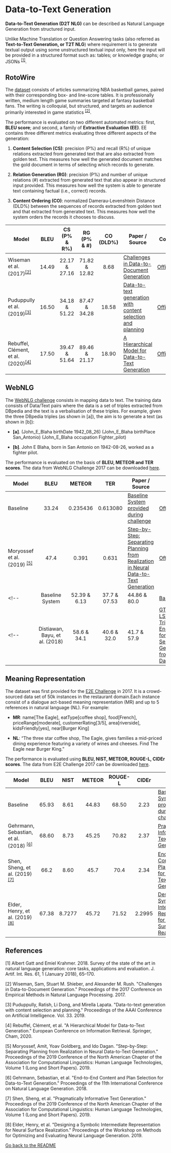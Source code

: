 # Data-to-Text Generation

**Data-to-Text Generation (D2T NLG)** can be described as Natural Language Generation from structured input.
<!-- is a task of NLG where the **textual output** is generated using **structured input** (such as tables or graphs). -->
Unlike Machine Translation or Question Answering tasks (also referred as **Text-to-Text Generation, or T2T NLG**) where requirement is to generate textual output using some unstructured textual input only, here the input will be provided in a structured format such as: tables; or knowledge graphs; or JSONs <sup>[[1]](#myfootnote1)</sup>.

## RotoWire
The [dataset](https://github.com/harvardnlp/boxscore-data/blob/master/rotowire.tar.bz2) consists of articles summarizing NBA basketball games, paired with their corresponding box- and line-score tables. It is professionally written, medium length game summaries targeted at fantasy basketball fans. The writing is colloquial, but structured, and targets an audience primarily interested in game statistics <sup>[[2]](#myfootnote2)</sup>.

The performance is evaluated on two different automated metrics: first, **BLEU score**; and second, a family of **Extractive Evaluation (EE)**. EE contains three different metrics evaluating three different aspects of the generation:

1. **Content Selection (CS)**: precision (P%) and recall (R%) of unique relations extracted from generated text that are also extracted from golden text. This measures how well the generated document matches the gold document in terms of selecting which records to generate.

2. **Relation Generation (RG)**: precision (P%) and number of unique relations (#) extracted from generated text that also appear in structured input provided. This measures how well the system is able to generate text containing factual (i.e., correct) records.

3. **Content Ordering (CO)**: normalized Damerau-Levenshtein Distance (DLD%) between the sequences of records extracted from golden text and that extracted from generated text. This measures how well the system orders the records it chooses to discuss.

| Model           | BLEU | CS (P% & R%) | RG (P% & #) | CO (DLD%) |  Paper / Source | Code |
| ------------- | :-----: | :-----: | :-----: | :-----:| --- | --- |
| Wiseman et al. (2017)<sup>[[2]](#myfootnote2)</sup> | 14.49 | 22.17 & 27.16 | 71.82 & 12.82 | 8.68 | [Challenges in Data-to-Document Generation](https://www.aclweb.org/anthology/D17-1239.pdf) |[Official](https://github.com/harvardnlp/data2text) |
| Puduppully et al. (2019)<sup>[[3]](#myfootnote3)</sup> | 16.50 | 34.18 & 51.22 | 87.47 & 34.28 | 18.58 | [Data-to-text generation with content selection and planning](https://arxiv.org/pdf/1809.00582.pdf) |[Official](https://github.com/ratishsp/data2text-plan-py) |
| Rebuffel, Clément, et al. (2020)<sup>[[4]](#myfootnote4)</sup> | 17.50 | 39.47 & 51.64 | 89.46 & 21.17 | 18.90 | [A Hierarchical Model for Data-to-Text Generation](https://link.springer.com/chapter/10.1007/978-3-030-45439-5_5) |[Official](https://github.com/KaijuML/data-to-text-hierarchical) |

## WebNLG
The [WebNLG challenge](https://webnlg-challenge.loria.fr/) consists in mapping data to text. The training data consists of Data/Text pairs where the data is a set of triples extracted from DBpedia and the text is a verbalisation of these triples. For example, given the three DBpedia triples (as shown in [a]), the aim is to generate a text (as shown in [b]):

* **[a]**. (John_E_Blaha birthDate 1942_08_26) (John_E_Blaha birthPlace San_Antonio) (John_E_Blaha occupation Fighter_pilot)

* **[b]**. John E Blaha, born in San Antonio on 1942-08-26, worked as a fighter pilot.

The performance is evaluated on the basis of **BLEU, METEOR and TER scores**. The data from WebNLG Challenge 2017 can be downloaded [here](https://gitlab.com/shimorina/webnlg-dataset).
<!-- The test-set is also divided into two broad groups: **seen (S)**, test samples from the *categories present in training set*; and **unseen (U)**, test samples from *categories not-present in training set*. -->

<!-- | Model           | BLEU (S & U) | METEOR (S & U) | TER (S & U) |  Paper / Source | Code | -->
| Model           | BLEU | METEOR | TER |  Paper / Source | Code |
| ------------- | :-----: | :-----: | :-----: | --- | --- |
| Baseline | 33.24 | 0.235436 | 0.613080 | [Baseline System provided during challenge](https://webnlg-challenge.loria.fr/challenge_2017/#webnlg-baseline-system) |[Official](https://gitlab.com/webnlg/webnlg-baseline) |
| Moryossef et al. (2019) <sup>[[5]](#myfootnote5)</sup> | 47.4 | 0.391 | 0.631 | [Step-by-Step: Separating Planning from Realization in Neural Data-to-Text Generation](https://www.aclweb.org/anthology/N19-1236.pdf) | [Official](https://github.com/AmitMY/chimera) |
<!-- | Baseline System | 52.39 & 6.13 | 37.7 & 07.53 | 44.86 & 80.0 | [Baseline](https://webnlg-challenge.loria.fr/challenge_2017/#webnlg-baseline-system) |[Official](https://gitlab.com/webnlg/webnlg-baseline) | -->
<!-- | Distiawan, Bayu, et al. (2018) | 58.6 & 34.1 | 40.6 & 32.0 | 41.7 & 57.9 | [GTR-LSTM: A Triple Encoder for Sentence Generation from RDF Data](https://www.aclweb.org/anthology/P18-1151.pdf) | | -->

## Meaning Representation

The dataset was first provided for the [E2E Challenge](http://www.macs.hw.ac.uk/InteractionLab/E2E/) in 2017. It is a crowd-sourced data set of 50k instances in the restaurant domain.Each instance consist of a dialogue act-based meaning representation (MR) and up to 5 references in natural language (NL). For example:

* **MR**: name[The Eagle], eatType[coffee shop], food[French], priceRange[moderate], customerRating[3/5], area[riverside], kidsFriendly[yes], near[Burger King]

* **NL**: “The three star coffee shop, The Eagle, gives families a mid-priced dining experience featuring a variety of wines and cheeses. Find The Eagle near Burger King.”

The performance is evaluated using **BLEU, NIST, METEOR, ROUGE-L, CIDEr scores**. The data from E2E Challenge 2017 can be downloaded [here](https://github.com/tuetschek/e2e-dataset/releases/download/v1.0.0/e2e-dataset.zip).

| Model           | BLEU | NIST | METEOR | ROUGE-L | CIDEr |  Paper / Source | Code |
| ------------- | :-----: | :-----: |:-----: |:-----: | :-----: | --- | --- |
| Baseline | 65.93 | 8.61 | 44.83 | 68.50 | 2.23 | [Baseline System provided during challenge](http://www.macs.hw.ac.uk/InteractionLab/E2E/#baseline) |[Official](https://github.com/UFAL-DSG/tgen/tree/master/e2e-challenge) |
| Gehrmann, Sebastian, et al. (2018) <sup>[[6]](#myfootnote6)</sup> | 68.60 | 8.73 | 45.25 | 70.82 | 2.37 | [Pragmatically Informative Text Generation](https://www.aclweb.org/anthology/N19-1410.pdf) |[Official](https://github.com/sIncerass/prag_generation) |
| Shen, Sheng, et al. (2019) <sup>[[7]](#myfootnote7)</sup> | 66.2 | 8.60 | 45.7 | 70.4 | 2.34 | [End-to-End Content and Plan Selection for Data-to-Text Generation](https://www.aclweb.org/anthology/W18-6505.pdf) |[Official](https://github.com/sebastianGehrmann/diverse_ensembling) |
| Elder, Henry, et al. (2019) <sup>[[8]](#myfootnote8)</sup> | 67.38 | 8.7277 | 45.72 | 71.52 | 2.2995 | [Designing a Symbolic Intermediate Representation for Neural Surface Realization](https://www.aclweb.org/anthology/W19-2308.pdf) | |

<!-- ## WikiBio  -->

## References
<a name="myfootnote1">[1]</a> Albert Gatt and Emiel Krahmer. 2018. Survey of the state of the art in natural language generation: core tasks, applications and evaluation. J. Artif. Int. Res. 61, 1 (January 2018), 65–170.

<a name="myfootnote2">[2]</a> Wiseman, Sam, Stuart M. Shieber, and Alexander M. Rush. "Challenges in Data-to-Document Generation." Proceedings of the 2017 Conference on Empirical Methods in Natural Language Processing. 2017.

<a name="myfootnote3">[3]</a> Puduppully, Ratish, Li Dong, and Mirella Lapata. "Data-to-text generation with content selection and planning." Proceedings of the AAAI Conference on Artificial Intelligence. Vol. 33. 2019.

<a name="myfootnote4">[4]</a> Rebuffel, Clément, et al. "A Hierarchical Model for Data-to-Text Generation." European Conference on Information Retrieval. Springer, Cham, 2020.

<a name="myfootnote5">[5]</a> Moryossef, Amit, Yoav Goldberg, and Ido Dagan. "Step-by-Step: Separating Planning from Realization in Neural Data-to-Text Generation." Proceedings of the 2019 Conference of the North American Chapter of the Association for Computational Linguistics: Human Language Technologies, Volume 1 (Long and Short Papers). 2019.

<a name="myfootnote6">[6]</a> Gehrmann, Sebastian, et al. "End-to-End Content and Plan Selection for Data-to-Text Generation." Proceedings of the 11th International Conference on Natural Language Generation. 2018.

<a name="myfootnote7">[7]</a> Shen, Sheng, et al. "Pragmatically Informative Text Generation." Proceedings of the 2019 Conference of the North American Chapter of the Association for Computational Linguistics: Human Language Technologies, Volume 1 (Long and Short Papers). 2019.

<a name="myfootnote8">[8]</a> Elder, Henry, et al. "Designing a Symbolic Intermediate Representation for Neural Surface Realization." Proceedings of the Workshop on Methods for Optimizing and Evaluating Neural Language Generation. 2019.

[Go back to the README](../README.md)
